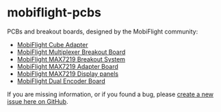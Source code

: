 # mobiflight-pcbs
PCBs and breakout boards, designed by the MobiFlight community:

* [MobiFlight Cube Adapter](cube-adapter/README.md)
* [MobiFlight Multiplexer Breakout Board](breakout-multiplexer/README.md)
* [MobiFlight MAX7219 Breakout System](max7219-breakout-system/README.md)
* [MobiFlight MAX7219 Adapter Board](max7219-adapter/README.md)
* [MobiFlight MAX7219 Display panels](max7219-panels/README.md)
* [MobiFlight Dual Encoder Board](dual-encoder-board/README.md)

If you are missing information, or if you found a bug, please [create a new issue here on GitHub](https://github.com/MobiFlight/mobiflight-pcbs/issues/new).
